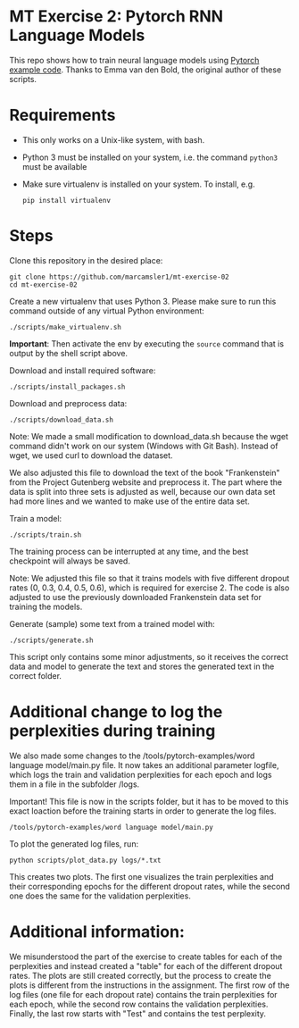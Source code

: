 # MT Exercise 2: Pytorch RNN Language Models

This repo shows how to train neural language models using [Pytorch example code](https://github.com/pytorch/examples/tree/master/word_language_model). Thanks to Emma van den Bold, the original author of these scripts. 

# Requirements

- This only works on a Unix-like system, with bash.
- Python 3 must be installed on your system, i.e. the command `python3` must be available
- Make sure virtualenv is installed on your system. To install, e.g.

    `pip install virtualenv`

# Steps

Clone this repository in the desired place:

    git clone https://github.com/marcamsler1/mt-exercise-02
    cd mt-exercise-02

Create a new virtualenv that uses Python 3. Please make sure to run this command outside of any virtual Python environment:

    ./scripts/make_virtualenv.sh

**Important**: Then activate the env by executing the `source` command that is output by the shell script above.

Download and install required software:

    ./scripts/install_packages.sh

Download and preprocess data:

    ./scripts/download_data.sh

Note:
We made a small modification to download_data.sh because the wget command didn't work on our system (Windows with Git Bash).
Instead of wget, we used curl to download the dataset.

We also adjusted this file to download the text of the book "Frankenstein" from the Project Gutenberg website and preprocess it. The part where the data is split into three sets is adjusted as well, because our own data set had more lines and we wanted to make use of the entire data set.

Train a model:

    ./scripts/train.sh

The training process can be interrupted at any time, and the best checkpoint will always be saved.

Note:
We adjusted this file so that it trains models with five different dropout rates (0, 0.3, 0.4, 0.5, 0.6), which is required for exercise 2. The code is also adjusted to use the previously downloaded Frankenstein data set for training the models.

Generate (sample) some text from a trained model with:

    ./scripts/generate.sh

This script only contains some minor adjustments, so it receives the correct data and model to generate the text and stores the generated text in the correct folder.

# Additional change to log the perplexities during training

We also made some changes to the /tools/pytorch-examples/word language model/main.py file. It now takes an additional parameter logfile, which logs the train and validation perplexities for each epoch and logs them in a file in the subfolder /logs.

Important! This file is now in the scripts folder, but it has to be moved to this exact loaction before the training starts in order to generate the log files.

    /tools/pytorch-examples/word language model/main.py

To plot the generated log files, run:

    python scripts/plot_data.py logs/*.txt

This creates two plots. The first one visualizes the train perplexities and their corresponding epochs for the different dropout rates, while the second one does the same for the validation perplexities.

# Additional information:

We misunderstood the part of the exercise to create tables for each of the perplexities and instead created a "table" for each of the different dropout rates. The plots are still created correctly, but the process to create the plots is different from the instructions in the assignment. The first row of the log files (one file for each dropout rate) contains the train perplexities for each epoch, while the second row contains the validation perplexities. Finally, the last row starts with "Test" and contains the test perplexity.






